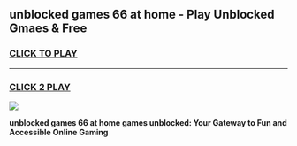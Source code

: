 
## unblocked games 66 at home - Play Unblocked Gmaes & Free
<h3>
<a href="https://news.freeplayer.one?title=unblocked_games_66_at_home&ref=23F">CLICK TO PLAY</a></h3>
<hr>

<h3>
<a href="https://news.freeplayer.one?title=unblocked_games_66_at_home&ref=23F">CLICK 2 PLAY</a>
  
</h3>

<a href="https://news.freeplayer.one?title=unblocked_games_66_at_home&ref=23F/"><img src="https://clearcache.store/games.png"></a>


**unblocked games 66 at home games unblocked: Your Gateway to Fun and Accessible Online Gaming**

